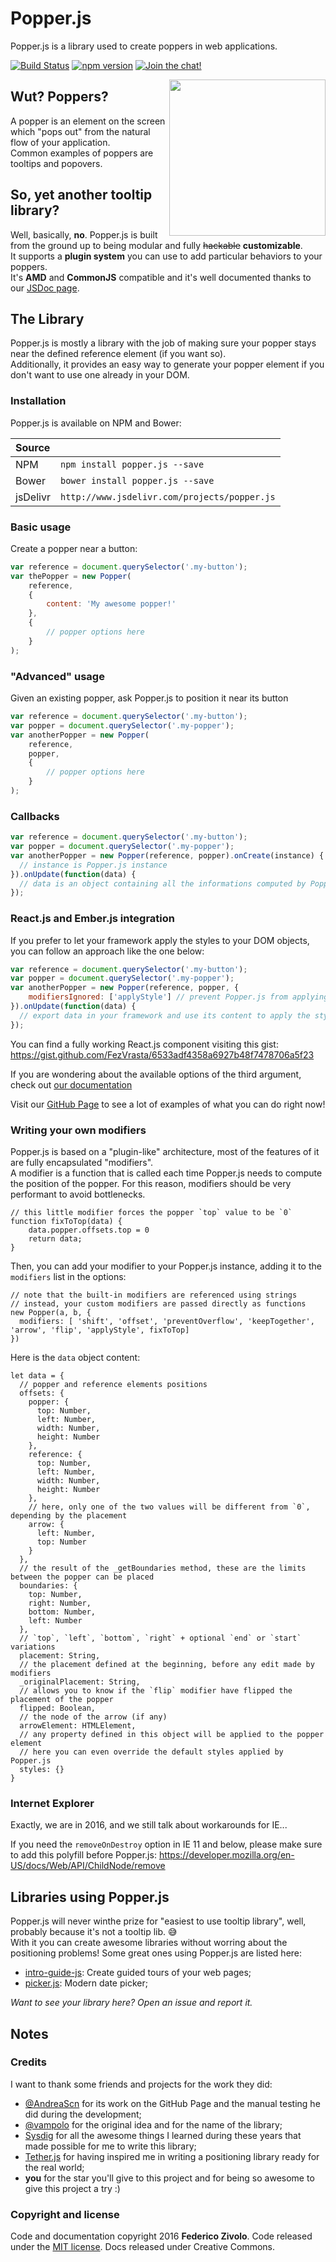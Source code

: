 # Popper.js
Popper.js is a library used to create poppers in web applications.

[![Build Status](https://travis-ci.org/FezVrasta/popper.js.svg?branch=master)](https://travis-ci.org/FezVrasta/popper.js)
[![npm version](https://badge.fury.io/js/popper.js.svg)](https://badge.fury.io/js/popper.js)
[![Join the chat!](https://badges.gitter.im/Join%20Chat.svg)](https://gitter.im/FezVrasta/popper.js)

<img src="https://raw.githubusercontent.com/FezVrasta/popper.js/master/popperjs.png" align="right" width=250>

## Wut? Poppers?
A popper is an element on the screen which "pops out" from the natural flow of your application.  
Common examples of poppers are tooltips and popovers.

## So, yet another tooltip library?
Well, basically, **no**.
Popper.js is built from the ground up to being modular and fully ~~hackable~~ **customizable**.  
It supports a **plugin system** you can use to add particular behaviors to your poppers.  
It's **AMD** and **CommonJS** compatible and it's well documented thanks to our [JSDoc page](https://fezvrasta.github.io/popper.js/documentation.html).


## The Library
Popper.js is mostly a library with the job of making sure your popper stays near the defined reference element (if you want so).  
Additionally, it provides an easy way to generate your popper element if you don't want to use one already in your DOM.

### Installation
Popper.js is available on NPM and Bower:

| Source   |                                              |
|:---------|:---------------------------------------------|
| NPM      | `npm install popper.js --save`               |
| Bower    | `bower install popper.js --save`             |
| jsDelivr | `http://www.jsdelivr.com/projects/popper.js` |

### Basic usage
Create a popper near a button:

```js
var reference = document.querySelector('.my-button');
var thePopper = new Popper(
    reference,
    {
        content: 'My awesome popper!'
    },
    {
        // popper options here
    }
);
```

### "Advanced" usage
Given an existing popper, ask Popper.js to position it near its button

```js
var reference = document.querySelector('.my-button');
var popper = document.querySelector('.my-popper');
var anotherPopper = new Popper(
    reference,
    popper,
    {
        // popper options here
    }
);
```

### Callbacks
```js
var reference = document.querySelector('.my-button');
var popper = document.querySelector('.my-popper');
var anotherPopper = new Popper(reference, popper).onCreate(instance) {
  // instance is Popper.js instance
}).onUpdate(function(data) {
  // data is an object containing all the informations computed by Popper.js and used to style the popper and its arrow
});
```

### React.js and Ember.js integration
If you prefer to let your framework apply the styles to your DOM objects, you can follow an approach like the one below:
```js
var reference = document.querySelector('.my-button');
var popper = document.querySelector('.my-popper');
var anotherPopper = new Popper(reference, popper, {
    modifiersIgnored: ['applyStyle'] // prevent Popper.js from applying styles to your DOM
}).onUpdate(function(data) {
  // export data in your framework and use its content to apply the style to your popper
});
```
You can find a fully working React.js component visiting this gist:  
https://gist.github.com/FezVrasta/6533adf4358a6927b48f7478706a5f23


If you are wondering about the available options of the third argument, check out [our documentation](http://fezvrasta.github.io/popper.js/documentation.html#new_Popper_new)

Visit our [GitHub Page](https://fezvrasta.github.io/popper.js) to see a lot of examples of what you can do right now!

### Writing your own modifiers
Popper.js is based on a "plugin-like" architecture, most of the features of it are fully encapsulated "modifiers".  
A modifier is a function that is called each time Popper.js needs to compute the position of the popper. For this reason, modifiers should be very performant to avoid bottlenecks.

```
// this little modifier forces the popper `top` value to be `0`
function fixToTop(data) {
    data.popper.offsets.top = 0
    return data;
}
```

Then, you can add your modifier to your Popper.js instance, adding it to the `modifiers` list in the options:

```
// note that the built-in modifiers are referenced using strings
// instead, your custom modifiers are passed directly as functions
new Popper(a, b, {
  modifiers: [ 'shift', 'offset', 'preventOverflow', 'keepTogether', 'arrow', 'flip', 'applyStyle', fixToTop]
})
```

Here is the `data` object content:

```
let data = {
  // popper and reference elements positions
  offsets: {
    popper: {
      top: Number,
      left: Number,
      width: Number,
      height: Number
    },
    reference: {
      top: Number,
      left: Number,
      width: Number,
      height: Number
    },
    // here, only one of the two values will be different from `0`, depending by the placement
    arrow: {
      left: Number,
      top: Number
    }
  },
  // the result of the _getBoundaries method, these are the limits between the popper can be placed
  boundaries: {
    top: Number,
    right: Number,
    bottom: Number,
    left: Number
  },
  // `top`, `left`, `bottom`, `right` + optional `end` or `start` variations
  placement: String,
  // the placement defined at the beginning, before any edit made by modifiers
  _originalPlacement: String,
  // allows you to know if the `flip` modifier have flipped the placement of the popper
  flipped: Boolean,
  // the node of the arrow (if any)
  arrowElement: HTMLElement,
  // any property defined in this object will be applied to the popper element
  // here you can even override the default styles applied by Popper.js
  styles: {}
}
```

### Internet Explorer
Exactly, we are in 2016, and we still talk about workarounds for IE...

If you need the `removeOnDestroy` option in IE 11 and below, please make sure to add this polyfill before Popper.js:
https://developer.mozilla.org/en-US/docs/Web/API/ChildNode/remove



## Libraries using Popper.js

Popper.js will never winthe prize for "easiest to use tooltip library", well, probably because it's not a tooltip lib. 😅  
With it you can create awesome libraries without worring about the positioning problems! Some great ones using Popper.js are listed here:

- [intro-guide-js](https://github.com/johanlahti/intro-guide-js): Create guided tours of your web pages;
- [picker.js](https://github.com/GeekAb/picker.js): Modern date picker;

_Want to see your library here? Open an issue and report it._


## Notes

### Credits
I want to thank some friends and projects for the work they did:

- [@AndreaScn](https://github.com/AndreaScn) for its work on the GitHub Page and the manual testing he did during the development;
- [@vampolo](https://github.com/vampolo) for the original idea and for the name of the library;
- [Sysdig](https://github.com/Draios) for all the awesome things I learned during these years that made possible for me to write this library;
- [Tether.js](http://github.hubspot.com/tether/) for having inspired me in writing a positioning library ready for the real world;
- **you** for the star you'll give to this project and for being so awesome to give this project a try :)

### Copyright and license
Code and documentation copyright 2016 **Federico Zivolo**. Code released under the [MIT license](LICENSE.md). Docs released under Creative Commons.
